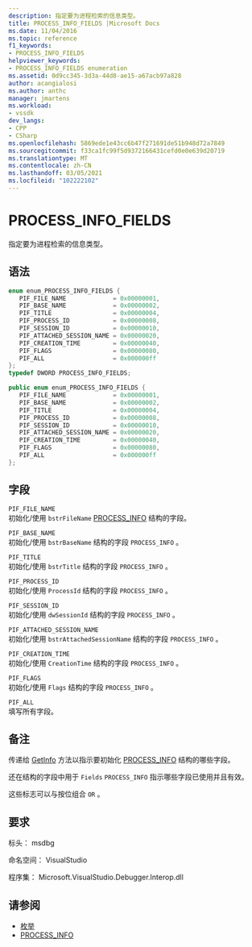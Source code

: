 ```yaml
---
description: 指定要为进程检索的信息类型。
title: PROCESS_INFO_FIELDS |Microsoft Docs
ms.date: 11/04/2016
ms.topic: reference
f1_keywords:
- PROCESS_INFO_FIELDS
helpviewer_keywords:
- PROCESS_INFO_FIELDS enumeration
ms.assetid: 0d9cc345-3d3a-44d8-ae15-a67acb97a828
author: acangialosi
ms.author: anthc
manager: jmartens
ms.workload:
- vssdk
dev_langs:
- CPP
- CSharp
ms.openlocfilehash: 5869ede1e43cc6b47f271691de51b948d72a7849
ms.sourcegitcommit: f33ca1fc99f5d9372166431cefd0e0e639d20719
ms.translationtype: MT
ms.contentlocale: zh-CN
ms.lasthandoff: 03/05/2021
ms.locfileid: "102222102"
---
```

# <a name="process_info_fields"></a>PROCESS_INFO_FIELDS
指定要为进程检索的信息类型。

## <a name="syntax"></a>语法

```cpp
enum enum_PROCESS_INFO_FIELDS { 
   PIF_FILE_NAME             = 0x00000001,
   PIF_BASE_NAME             = 0x00000002,
   PIF_TITLE                 = 0x00000004,
   PIF_PROCESS_ID            = 0x00000008,
   PIF_SESSION_ID            = 0x00000010,
   PIF_ATTACHED_SESSION_NAME = 0x00000020,
   PIF_CREATION_TIME         = 0x00000040,
   PIF_FLAGS                 = 0x00000080,
   PIF_ALL                   = 0x000000ff
};
typedef DWORD PROCESS_INFO_FIELDS;
```

```csharp
public enum enum_PROCESS_INFO_FIELDS { 
   PIF_FILE_NAME             = 0x00000001,
   PIF_BASE_NAME             = 0x00000002,
   PIF_TITLE                 = 0x00000004,
   PIF_PROCESS_ID            = 0x00000008,
   PIF_SESSION_ID            = 0x00000010,
   PIF_ATTACHED_SESSION_NAME = 0x00000020,
   PIF_CREATION_TIME         = 0x00000040,
   PIF_FLAGS                 = 0x00000080,
   PIF_ALL                   = 0x000000ff
};
```

## <a name="fields"></a>字段
 `PIF_FILE_NAME`\
 初始化/使用 `bstrFileName` [PROCESS_INFO](../../../extensibility/debugger/reference/process-info.md) 结构的字段。

 `PIF_BASE_NAME`\
 初始化/使用 `bstrBaseName` 结构的字段 `PROCESS_INFO` 。

 `PIF_TITLE`\
 初始化/使用 `bstrTitle` 结构的字段 `PROCESS_INFO` 。

 `PIF_PROCESS_ID`\
 初始化/使用 `ProcessId` 结构的字段 `PROCESS_INFO` 。

 `PIF_SESSION_ID`\
 初始化/使用 `dwSessionId` 结构的字段 `PROCESS_INFO` 。

 `PIF_ATTACHED_SESSION_NAME`\
 初始化/使用 `bstrAttachedSessionName` 结构的字段 `PROCESS_INFO` 。

 `PIF_CREATION_TIME`\
 初始化/使用 `CreationTime` 结构的字段 `PROCESS_INFO` 。

 `PIF_FLAGS`\
 初始化/使用 `Flags` 结构的字段 `PROCESS_INFO` 。

 `PIF_ALL`\
 填写所有字段。

## <a name="remarks"></a>备注
 传递给 [GetInfo](../../../extensibility/debugger/reference/idebugprocess2-getinfo.md) 方法以指示要初始化 [PROCESS_INFO](../../../extensibility/debugger/reference/process-info.md) 结构的哪些字段。

 还在结构的字段中用于 `Fields` `PROCESS_INFO` 指示哪些字段已使用并且有效。

 这些标志可以与按位组合 `OR` 。

## <a name="requirements"></a>要求
 标头： msdbg

 命名空间： VisualStudio

 程序集： Microsoft.VisualStudio.Debugger.Interop.dll

## <a name="see-also"></a>请参阅
- [枚举](../../../extensibility/debugger/reference/enumerations-visual-studio-debugging.md)
- [PROCESS_INFO](../../../extensibility/debugger/reference/process-info.md)
